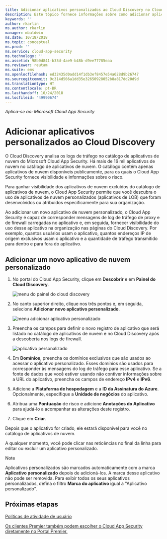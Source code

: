 ```yaml
---
title: Adicionar aplicativos personalizados ao Cloud Discovery no Cloud App Security | Microsoft Docs
description: Este tópico fornece informações sobre como adicionar aplicativos personalizados ao Cloud Discovery no Cloud App Security a fim de monitorar a TI Sombra.
keywords: ''
author: rkarlin
ms.author: rkarlin
manager: mbaldwin
ms.date: 10/18/2018
ms.topic: conceptual
ms.prod: ''
ms.service: cloud-app-security
ms.technology: ''
ms.assetid: 98b0d841-b33d-4ae9-b48b-d9ee77785eaa
ms.reviewer: reutam
ms.suite: ems
ms.openlocfilehash: ed32435d0add14f1db3ef8457e54a628d9b26747
ms.sourcegitcommit: 9c314d566a1dd35e32650928052b8a817dd20d9d
ms.translationtype: HT
ms.contentlocale: pt-BR
ms.lasthandoff: 10/24/2018
ms.locfileid: "49990674"
---
```

*Aplica-se ao: Microsoft Cloud App Security*

# <a name="add-custom-apps-to-cloud-discovery"></a>Adicionar aplicativos personalizados ao Cloud Discovery
    
O Cloud Discovery analisa os logs de tráfego no catálogo de aplicativos de nuvem do Microsoft Cloud App Security. Há mais de 16 mil aplicativos de nuvem no catálogo de aplicativos de nuvem. O catálogo contém apenas aplicativos de nuvem disponíveis publicamente, para os quais o Cloud App Security fornece visibilidade e informações sobre o risco.

Para ganhar visibilidade dos aplicativos de nuvem excluídos do catálogo de aplicativos de nuvem, o Cloud App Security permite que você descubra o uso de aplicativos de nuvem personalizados (aplicativos de LOB) que foram desenvolvidos ou atribuídos especificamente para sua organização.

Ao adicionar um novo aplicativo de nuvem personalizado, o Cloud App Security é capaz de corresponder mensagens de log de tráfego de proxy e de firewall carregadas no aplicativo e, em seguida, fornecer visibilidade do uso desse aplicativo na organização nas páginas do Cloud Discovery. Por exemplo, quantos usuários usam o aplicativo, quantos endereços IP de origem exclusivos usam o aplicativo e a quantidade de tráfego transmitido para dentro e para fora do aplicativo. 

## <a name="add-a-new-custom-cloud-app"></a>Adicionar um novo aplicativo de nuvem personalizado

1. No portal do Cloud App Security, clique em **Descobrir** e em **Painel do Cloud Discovery**. 
  
   ![menu do painel do cloud discovery](./media/cloud-discovery-dashboard-menu.png)

2. No canto superior direito, clique nos três pontos e, em seguida, selecione **Adicionar novo aplicativo personalizado**. 

   ![menu adicionar aplicativo personalizado](./media/add-custom-app-menu.png)

3. Preencha os campos para definir o novo registro de aplicativo que será listado no catálogo de aplicativos de nuvem e no Cloud Discovery após a descoberta nos logs de firewall.

   ![aplicativo personalizado](./media/add-custom-app.png)

4. Em **Domínios**, preencha os domínios exclusivos que são usados ao acessar o aplicativo personalizado. Esses domínios são usados para corresponder às mensagens do log de tráfego para esse aplicativo. Se a fonte de dados que você estiver usando não contiver informações sobre a URL do aplicativo, preencha os campos de endereço **IPv4** e **IPv6**.
5. Adicione a **Plataforma de hospedagem** e a **ID da Assinatura do Azure**. Opcionalmente, especifique a **Unidade de negócios** do aplicativo. 
6. Atribua uma **Pontuação** de risco e adicione **Anotações do Aplicativo** para ajudá-lo a acompanhar as alterações deste registro.
7. Clique em **Criar**.

Depois que o aplicativo for criado, ele estará disponível para você no catálogo de aplicativos de nuvem.

A qualquer momento, você pode clicar nas reticências no final da linha para editar ou excluir um aplicativo personalizado.

>[!NOTE]
> Aplicativos personalizados são marcados automaticamente com a marca **Aplicativo personalizado** depois de adicioná-los. A marca desse aplicativo não pode ser removida.
Para exibir todos os seus aplicativos personalizados, defina o filtro **Marca do aplicativo** igual a "Aplicativo personalizado". 
<!-- -  By default, custom apps have a risk score of 10, but you can use the **Override app score** action to change it at any time.-->

  
## <a name="next-steps"></a>Próximas etapas 
[Políticas de atividade de usuário](user-activity-policies.md)   

[Os clientes Premier também podem escolher o Cloud App Security diretamente no Portal Premier.](https://premier.microsoft.com/)  
  
  